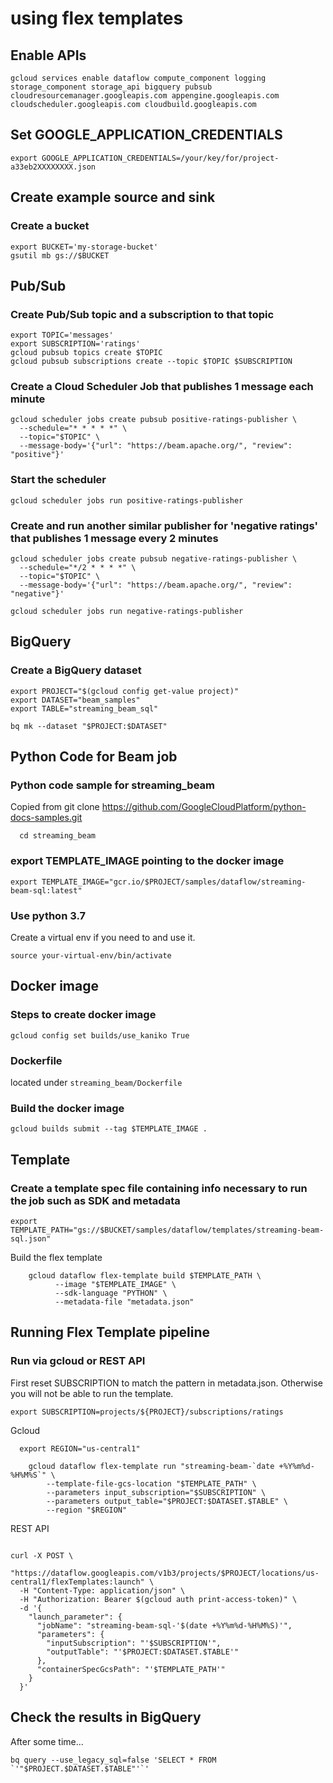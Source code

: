 # using flex templates

## Enable APIs

```
gcloud services enable dataflow compute_component logging storage_component storage_api bigquery pubsub cloudresourcemanager.googleapis.com appengine.googleapis.com cloudscheduler.googleapis.com cloudbuild.googleapis.com

```

## Set GOOGLE_APPLICATION_CREDENTIALS

```
export GOOGLE_APPLICATION_CREDENTIALS=/your/key/for/project-a33eb2XXXXXXXX.json
```

## Create example source and sink

### Create a bucket

```
export BUCKET='my-storage-bucket'
gsutil mb gs://$BUCKET
```

## Pub/Sub

### Create Pub/Sub topic and a subscription to that topic

```
export TOPIC='messages'
export SUBSCRIPTION='ratings'
gcloud pubsub topics create $TOPIC
gcloud pubsub subscriptions create --topic $TOPIC $SUBSCRIPTION
```

### Create a Cloud Scheduler Job that publishes 1 message each minute

```
gcloud scheduler jobs create pubsub positive-ratings-publisher \
  --schedule="* * * * *" \
  --topic="$TOPIC" \
  --message-body='{"url": "https://beam.apache.org/", "review": "positive"}'
```

### Start the scheduler

```
gcloud scheduler jobs run positive-ratings-publisher
```

### Create and run another similar publisher for 'negative ratings' that publishes 1 message every 2 minutes

```
gcloud scheduler jobs create pubsub negative-ratings-publisher \
  --schedule="*/2 * * * *" \
  --topic="$TOPIC" \
  --message-body='{"url": "https://beam.apache.org/", "review": "negative"}'

gcloud scheduler jobs run negative-ratings-publisher
```

## BigQuery

### Create a BigQuery dataset

```
export PROJECT="$(gcloud config get-value project)"
export DATASET="beam_samples"
export TABLE="streaming_beam_sql"

bq mk --dataset "$PROJECT:$DATASET"
```

## Python Code for Beam job

### Python code sample for streaming_beam

Copied from   git clone https://github.com/GoogleCloudPlatform/python-docs-samples.git

```
  cd streaming_beam
```

### export TEMPLATE_IMAGE pointing to the docker image

```
export TEMPLATE_IMAGE="gcr.io/$PROJECT/samples/dataflow/streaming-beam-sql:latest"
```

### Use python 3.7

Create a virtual env if you need to and use it.
```
source your-virtual-env/bin/activate
```

## Docker image

### Steps to create docker image

```
gcloud config set builds/use_kaniko True
```

### Dockerfile

located under `streaming_beam/Dockerfile`


### Build the docker image

```
gcloud builds submit --tag $TEMPLATE_IMAGE .
```


## Template

### Create a template spec file containing info necessary to run the job such as SDK and metadata

```
export TEMPLATE_PATH="gs://$BUCKET/samples/dataflow/templates/streaming-beam-sql.json"
```

Build the flex template

```
    gcloud dataflow flex-template build $TEMPLATE_PATH \
          --image "$TEMPLATE_IMAGE" \
          --sdk-language "PYTHON" \
          --metadata-file "metadata.json"
```


## Running Flex Template pipeline

### Run via gcloud or REST API

First reset SUBSCRIPTION to match the pattern in metadata.json. Otherwise you will not be able to run the template.

```
export SUBSCRIPTION=projects/${PROJECT}/subscriptions/ratings
```

Gcloud

```
  export REGION="us-central1"

    gcloud dataflow flex-template run "streaming-beam-`date +%Y%m%d-%H%M%S`" \
        --template-file-gcs-location "$TEMPLATE_PATH" \
        --parameters input_subscription="$SUBSCRIPTION" \
        --parameters output_table="$PROJECT:$DATASET.$TABLE" \
        --region "$REGION"
```


REST API

```

curl -X POST \
  "https://dataflow.googleapis.com/v1b3/projects/$PROJECT/locations/us-central1/flexTemplates:launch" \
  -H "Content-Type: application/json" \
  -H "Authorization: Bearer $(gcloud auth print-access-token)" \
  -d '{
    "launch_parameter": {
      "jobName": "streaming-beam-sql-'$(date +%Y%m%d-%H%M%S)'",
      "parameters": {
        "inputSubscription": "'$SUBSCRIPTION'",
        "outputTable": "'$PROJECT:$DATASET.$TABLE'"
      },
      "containerSpecGcsPath": "'$TEMPLATE_PATH'"
    }
  }'

```


## Check the results in BigQuery

After some time...

```
bq query --use_legacy_sql=false 'SELECT * FROM `'"$PROJECT.$DATASET.$TABLE"'`'
```



